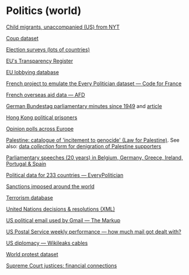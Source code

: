 # Politics (world)

[Child migrants, unaccompanied (US) from NYT](https://github.com/nytimes/hhs-child-migrant-data?tab=readme-ov-file#readme)

[Coup dataset](https://databank.illinois.edu/datasets/IDB-9651987)

[Election surveys (lots of countries)](https://u.osu.edu/cnep/surveys/surveys-through-2012/)

[EU's Transparency Register](https://ec.europa.eu/transparencyregister/public/homePage.do)

[EU lobbying database](https://www.lobbyfacts.eu/)

[French project to emulate the Every Politician dataset — Code for France](https://pad.codefor.fr/gRw0eCTtRcid7I_sGIrnCw#Apr%C3%A8s-la-NCC--campagne-de-contributions)

[French overseas aid data — AFD](https://opendata.afd.fr/explore/dataset/donnees-aide-au-developpement-afd/information/?disjunctive.pays_de_realisation)

[German Bundestag parliamentary minutes since 1949](https://zenodo.org/record/4542662) and [article](https://dataverse.harvard.edu/dataset.xhtml?persistentId=doi:10.7910/DVN/7EJ1KI)

[Hong Kong political prisoners](https://www.hkdc.us/political-prisoner-database)

[Opinion polls across Europe](https://github.com/filipvanlaenen/eopaod)

[Palestine: catalogue of 'incitement to genocide' (Law for Palestine)](https://law4palestine.org/law-for-palestine-releases-database-with-500-instances-of-israeli-incitement-to-genocide-continuously-updated/). See also: [data *collection* form for denigration of Palestine supporters](https://docs.google.com/forms/d/e/1FAIpQLSdYBrNzp77ivaNXcojTUy7R4YER4k7FnrOgXi3tl5OM5iJ27g/viewform)

[Parliamentary speeches (20 years) in Belgium, Germany, Greece, Ireland, Portugal & Spain](https://dataverse.harvard.edu/dataset.xhtml?persistentId=doi:10.7910/DVN/9MN0RL)

[Political data for 233 countries — EveryPolitician](http://everypolitician.org/)

[Sanctions imposed around the world](https://sanctionsexplorer.org/)

[Terrorism database](https://www.start.umd.edu/gtd/)

[United Nations decisions & resolutions (XML)](https://www.un.org/dgacm/en/content/visualizations-and-machine-readability)

[US political email used by Gmail — The Markup](https://github.com/the-markup/investigation-wheres-my-email)

[US Postal Service weekly performance — how much mail got dealt with?](https://drive.google.com/drive/folders/1WIiUIu0PP_5D1j8R_-T7IN7kVWk9lvuj)

[US diplomacy — Wikileaks cables](https://wikileaks.org/plusd/)

[World protest dataset](https://dataverse.harvard.edu/dataset.xhtml?persistentId=doi:10.7910/DVN/ON9XND)

[Supreme Court justices: financial connections](https://projects.propublica.org/supreme-connections/)

